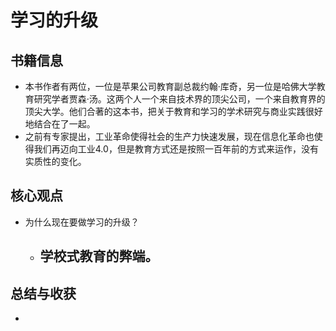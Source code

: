 # 学习的升级

## 书籍信息

- 本书作者有两位，一位是苹果公司教育副总裁约翰·库奇，另一位是哈佛大学教育研究学者贾森·汤。这两个人一个来自技术界的顶尖公司，一个来自教育界的顶尖大学。他们合著的这本书，把关于教育和学习的学术研究与商业实践很好地结合在了一起。
- 之前有专家提出，工业革命使得社会的生产力快速发展，现在信息化革命也使得我们再迈向工业4.0，但是教育方式还是按照一百年前的方式来运作，没有实质性的变化。

## 核心观点

- 为什么现在要做学习的升级？
  - 学校式教育的弊端。
    - 

## 总结与收获

- 

